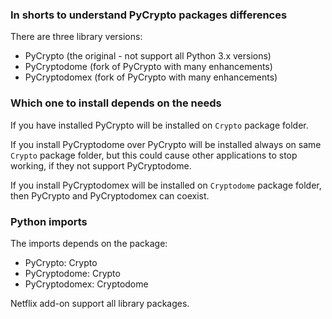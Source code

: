 ### In shorts to understand PyCrypto packages differences

There are three library versions:
- PyCrypto (the original - not support all Python 3.x versions)
- PyCryptodome (fork of PyCrypto with many enhancements)
- PyCryptodomex (fork of PyCrypto with many enhancements)

### Which one to install depends on the needs

If you have installed PyCrypto will be installed on `Crypto` package folder.

If you install PyCryptodome over PyCrypto will be installed always on same `Crypto` package folder, but this could cause other applications to stop working, if they not support PyCryptodome.

If you install PyCryptodomex will be installed on `Cryptodome` package folder, then PyCrypto and PyCryptodomex can coexist.

### Python imports

The imports depends on the package:
- PyCrypto: Crypto
- PyCryptodome: Crypto
- PyCryptodomex: Cryptodome

Netflix add-on support all library packages.
